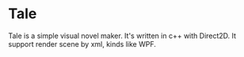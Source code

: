 # Tale
Tale is a simple visual novel maker. It's written in c++ with Direct2D. It support render scene by xml, kinds like WPF. 
